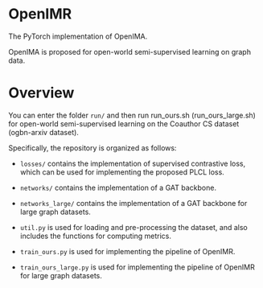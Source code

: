 # OpenIMR
The PyTorch implementation of OpenIMA.

OpenIMA is proposed for open-world semi-supervised learning on graph data.

# Overview
You can enter the folder `run/` and then run run_ours.sh (run_ours_large.sh) for open-world semi-supervised learning on the Coauthor CS dataset (ogbn-arxiv dataset).

Specifically, the repository is organized as follows:

* `losses/` contains the implementation of supervised contrastive loss, which can be used for implementing the proposed PLCL loss.

* `networks/` contains the implementation of a GAT backbone.

* `networks_large/` contains the implementation of a GAT backbone for large graph datasets.
 
* `util.py` is used for loading and pre-processing the dataset, and also includes the functions for computing metrics.

* `train_ours.py` is used for implementing the pipeline of OpenIMR.

* `train_ours_large.py` is used for implementing the pipeline of OpenIMR for large graph datasets.
